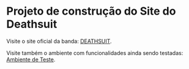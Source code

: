# Projeto de construção do Site do Deathsuit

Visite o site oficial da banda: [DEATHSUIT](https://deathsuit.com.br).

Visite também o ambiente com funcionalidades ainda sendo testadas: [Ambiente de Teste](http://teste.deathsuit.com.br).
